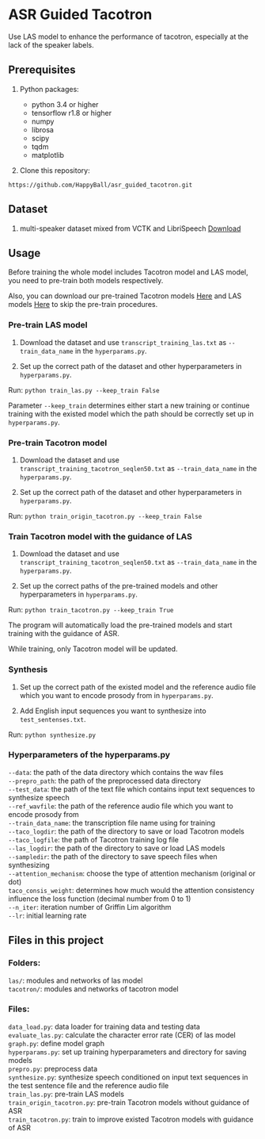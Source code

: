 # ASR Guided Tacotron

Use LAS model to enhance the performance of tacotron, especially at the lack of the speaker labels.

## Prerequisites
1. Python packages:
    - python 3.4 or higher
    - tensorflow r1.8 or higher
    - numpy
    - librosa
    - scipy
    - tqdm
    - matplotlib

2. Clone this repository:
```shell=
https://github.com/HappyBall/asr_guided_tacotron.git
```

## Dataset

1. multi-speaker dataset mixed from VCTK and LibriSpeech [Download](http://speech.ee.ntu.edu.tw/~yangchiyi/asr_guided_tacotron_dataset.tgz)

## Usage

Before training the whole model includes Tacotron model and LAS model, you need to pre-train both models respectively.

Also, you can download our pre-trained Tacotron models
[Here](http://speech.ee.ntu.edu.tw/~yangchiyi/pretrained_tacotron.tgz) and LAS models [Here](http://speech.ee.ntu.edu.tw/~yangchiyi/pretrained_las.tgz) to skip the pre-train procedures.

### Pre-train LAS model

1. Download the dataset and use `transcript_training_las.txt` as `--train_data_name` in the `hyperparams.py`.

2. Set up the correct path of the dataset and other hyperparameters in `hyperparams.py`.

Run:
`python train_las.py --keep_train False`

Parameter `--keep_train` determines either start a new training or continue
training with the existed model which the path should be correctly set up in `hyperparams.py`.

### Pre-train Tacotron model

1. Download the dataset and use `transcript_training_tacotron_seqlen50.txt` as `--train_data_name` in the `hyperparams.py`.

2. Set up the correct path of the dataset and other hyperparameters in `hyperparams.py`.

Run:
`python train_origin_tacotron.py --keep_train False`

### Train Tacotron model with the guidance of LAS

1. Download the dataset and use `transcript_training_tacotron_seqlen50.txt` as `--train_data_name` in the `hyperparams.py`.

2. Set up the correct paths of the pre-trained models and other hyperparameters in `hyperparams.py`.

Run:
`python train_tacotron.py --keep_train True`

The program will automatically load the pre-trained models and start training with the guidance of ASR.

While training, only Tacotron model will be updated.

### Synthesis

1. Set up the correct path of the existed model and the reference audio file which you want to encode prosody from in `hyperparams.py`.

2. Add English input sequences you want to synthesize into `test_sentenses.txt`.

Run:
`python synthesize.py`

### Hyperparameters of the hyperparams.py
`--data`: the path of the data directory which contains the wav files  
`--prepro_path`: the path of the preprocessed data directory  
`--test_data`: the path of the text file which contains input text sequences to synthesize speech  
`--ref_wavfile`: the path of the reference audio file which you want to encode prosody from  
`--train_data_name`: the transcription file name using for training  
`--taco_logdir`: the path of the directory to save or load Tacotron models  
`--taco_logfile`: the path of Tacotron training log file  
`--las_logdir`: the path of the directory to save or load LAS models  
`--sampledir`: the path of the directory to save speech files when synthesizing  
`--attention_mechanism`: choose the type of attention mechanism (original or dot)  
`taco_consis_weight`: determines how much would the attention consistency influence the loss function (decimal number from 0 to 1)  
`--n_iter`: iteration number of Griffin Lim algorithm  
`--lr`: initial learning rate  

## Files in this project

### Folders:
`las/`: modules and networks of las model  
`tacotron/`: modules and networks of tacotron model

### Files:
`data_load.py`: data loader for training data and testing data  
`evaluate_las.py`: calculate the character error rate (CER) of las model  
`graph.py`: define model graph  
`hyperparams.py`: set up training hyperparameters and directory for saving models  
`prepro.py`: preprocess data  
`synthesize.py`: synthesize speech conditioned on input text sequences in the test sentence file and the reference audio file  
`train_las.py`: pre-train LAS models  
`train_origin_tacotron.py`: pre-train Tacotron models without guidance of ASR  
`train_tacotron.py`: train to improve existed Tacotron models with guidance of ASR  
